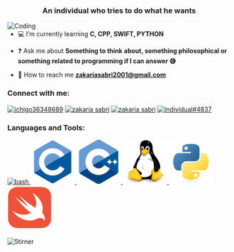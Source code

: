 <h3 align="center">An individual who tries to do what he wants</h3>
<img align="right" alt="Coding" width="1000" src="https://media.tenor.com/f4eKzaPOZUYAAAAM/rz-ds-project.gif">

- 💻 I’m currently learning **C, CPP, SWIFT, PYTHON**

- ❓ Ask me about **Something to think about, something philosophical or something related to programming if I can answer 😅**

- 📲 How to reach me **zakariasabri2001@gmail.com**

<h3 align="left">Connect with me:</h3>
<p align="left">
<a href="https://twitter.com/ichigo36348689" target="blank"><img align="center" src="https://raw.githubusercontent.com/rahuldkjain/github-profile-readme-generator/master/src/images/icons/Social/twitter.svg" alt="ichigo36348689" height="60" width="70" /></a>
<a href="https://linkedin.com/in/zakaria sabri" target="blank"><img align="center" src="https://raw.githubusercontent.com/rahuldkjain/github-profile-readme-generator/master/src/images/icons/Social/linked-in-alt.svg" alt="zakaria sabri" height="60" width="70" /></a>
<a href="https://fb.com/zakaria sabri" target="blank"><img align="center" src="https://raw.githubusercontent.com/rahuldkjain/github-profile-readme-generator/master/src/images/icons/Social/facebook.svg" alt="zakaria sabri" height="60" width="70" /></a>
<a href="https://discord.gg/Individual#4837" target="blank"><img align="center" src="https://raw.githubusercontent.com/rahuldkjain/github-profile-readme-generator/master/src/images/icons/Social/discord.svg" alt="Individual#4837" height="60" width="70" /></a>
</p>



<h3 align="left">Languages and Tools:</h3>
<p align="left"> <a href="https://www.gnu.org/software/bash/" target="_blank" rel="noreferrer"> <img src="https://www.vectorlogo.zone/logos/gnu_bash/gnu_bash-icon.svg" alt="bash" width="100" height="100"/> </a> <a href="https://www.cprogramming.com/" target="_blank" rel="noreferrer"> <img src="https://raw.githubusercontent.com/devicons/devicon/master/icons/c/c-original.svg" alt="c" width="100" height="100"/> </a> <a href="https://www.w3schools.com/cpp/" target="_blank" rel="noreferrer"> <img src="https://raw.githubusercontent.com/devicons/devicon/master/icons/cplusplus/cplusplus-original.svg" alt="cplusplus" width="100" height="100"/> </a> <a href="https://www.linux.org/" target="_blank" rel="noreferrer"> <img src="https://raw.githubusercontent.com/devicons/devicon/master/icons/linux/linux-original.svg" alt="linux" width="100" height="100"/> </a> <a href="https://www.python.org" target="_blank" rel="noreferrer"> <img src="https://raw.githubusercontent.com/devicons/devicon/master/icons/python/python-original.svg" alt="python" width="100" height="100"/> </a> <a href="https://developer.apple.com/swift/" target="_blank" rel="noreferrer"> <img src="https://raw.githubusercontent.com/devicons/devicon/master/icons/swift/swift-original.svg" alt="swift" width="100" height="100"/> </a> </p>



<p><img align="center" src="https://github-readme-streak-stats.herokuapp.com/?user=5tirner&" alt="5tirner" /></p>

